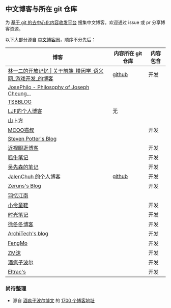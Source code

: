 ## 中文博客与所在 git 仓库

为 [基于 git 的去中心化内容收发平台](https://zhuanlan.zhihu.com/p/346258393) 搜集中文博客。欢迎通过 issue 或 pr 分享博客资源。

以下大部分源自 [中文博客圈](https://blog.huhexian.com/)，顺序不分先后：

| 博客 | 内容所在 git 仓库 | 内容包含
| ------------- | ------------- | ------------- |
| [林一二的开放记忆 \| 关于前端_模因学_语义网_游戏开发_的博客](https://onetwo.ren/) | [github](https://github.com/linonetwo/linonetwo.github.io) | 开发
| [JosePhilo - Philosophy of Joseph Cheung...](https://josephilo.com/)
| [TSBBLOG](https://tsb2blog.com/)
| [LJF的个人博客](https://ljf.com/) | 无 |
| [山卜方](https://novcu.com/)
| [MCOO猫叔](https://mcoo.cc/) | | 开发
| [Steven Potter's Blog](http://stevenpotter.cn/)
| [近视眼逛博客](https://ditou.org/) || 开发
| [呱牛笔记](https://it3q.com/) || 开发
| [吴先森的笔记](https://www.wunote.cn/) || 开发
| [JalenChuh 的个人博客](https://blog.jalenchuh.cn/) | [github](https://github.com/jalenchuh/blog) | 开发
| [Zeruns's Blog](https://blog.zeruns.tech/) | | 开发
| [羽忆江南](https://yyjn.org/)
| [小令童鞋](https://www.zeekling.cn/) || 开发
| [时光笔记](https://www.ttext.cn/) || 开发
| [徐冬冬博客](http://www.kobegigi.com/) || 开发
| [ArchiTech's blog](https://arch1tech.com/) || 开发
| [FengMo](https://mo66.cn/) || 开发
| [ZM沫](https://zmmio.com/) || 开发
| [酒疯子波尔](https://blog.jfz.xyz/) || 开发
| [Eltrac's](https://blog.guhub.cn/) || 开发

### 尚待整理

- 源自 [酒疯子波尔博文](https://blog.jfz.xyz/post-203.html) 的 [1700 个博客地址](1700博客地址.txt)